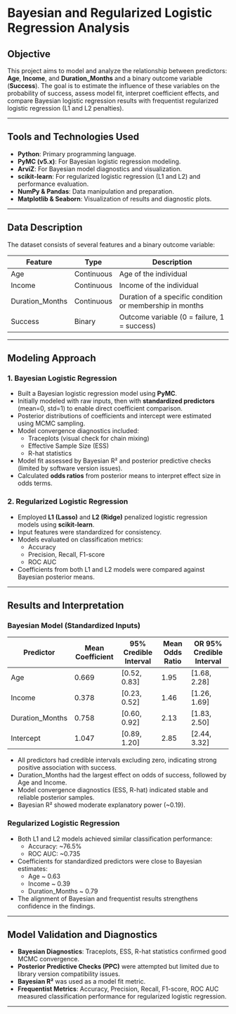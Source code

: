 # Bayesian and Regularized Logistic Regression Analysis

## Objective

This project aims to model and analyze the relationship between predictors: **Age**, **Income**, and **Duration_Months** and a binary outcome variable (**Success**). The goal is to estimate the influence of these variables on the probability of success, assess model fit, interpret coefficient effects, and compare Bayesian logistic regression results with frequentist regularized logistic regression (L1 and L2 penalties). 

---

## Tools and Technologies Used

- **Python**: Primary programming language.
- **PyMC (v5.x)**: For Bayesian logistic regression modeling.
- **ArviZ**: For Bayesian model diagnostics and visualization.
- **scikit-learn**: For regularized logistic regression (L1 and L2) and performance evaluation.
- **NumPy & Pandas**: Data manipulation and preparation.
- **Matplotlib & Seaborn**: Visualization of results and diagnostic plots.

---

## Data Description

The dataset consists of several features and a binary outcome variable:

| Feature          | Type       | Description                      |
|------------------|------------|--------------------------------|
| Age              | Continuous | Age of the individual           |
| Income           | Continuous | Income of the individual        |
| Duration_Months  | Continuous | Duration of a specific condition or membership in months |
| Success          | Binary     | Outcome variable (0 = failure, 1 = success) |

---

## Modeling Approach

### 1. Bayesian Logistic Regression

- Built a Bayesian logistic regression model using **PyMC**.
- Initially modeled with raw inputs, then with **standardized predictors** (mean=0, std=1) to enable direct coefficient comparison.
- Posterior distributions of coefficients and intercept were estimated using MCMC sampling.
- Model convergence diagnostics included:
  - Traceplots (visual check for chain mixing)
  - Effective Sample Size (ESS)
  - R-hat statistics
- Model fit assessed by Bayesian R² and posterior predictive checks (limited by software version issues).
- Calculated **odds ratios** from posterior means to interpret effect size in odds terms.

### 2. Regularized Logistic Regression

- Employed **L1 (Lasso)** and **L2 (Ridge)** penalized logistic regression models using **scikit-learn**.
- Input features were standardized for consistency.
- Models evaluated on classification metrics:  
  - Accuracy  
  - Precision, Recall, F1-score  
  - ROC AUC  
- Coefficients from both L1 and L2 models were compared against Bayesian posterior means.

---

## Results and Interpretation

### Bayesian Model (Standardized Inputs)

| Predictor       | Mean Coefficient | 95% Credible Interval | Mean Odds Ratio | OR 95% Credible Interval  |
|-----------------|------------------|----------------------|-----------------|---------------------------|
| Age             | 0.669            | [0.52, 0.83]         | 1.95            | [1.68, 2.28]              |
| Income          | 0.378            | [0.23, 0.52]         | 1.46            | [1.26, 1.69]              |
| Duration_Months | 0.758            | [0.60, 0.92]         | 2.13            | [1.83, 2.50]              |
| Intercept       | 1.047            | [0.89, 1.20]         | 2.85            | [2.44, 3.32]              |

- All predictors had credible intervals excluding zero, indicating strong positive association with success.
- Duration_Months had the largest effect on odds of success, followed by Age and Income.
- Model convergence diagnostics (ESS, R-hat) indicated stable and reliable posterior samples.
- Bayesian R² showed moderate explanatory power (~0.19).

### Regularized Logistic Regression

- Both L1 and L2 models achieved similar classification performance:
  - Accuracy: ~76.5%
  - ROC AUC: ~0.735
- Coefficients for standardized predictors were close to Bayesian estimates:
  - Age ~ 0.63
  - Income ~ 0.39
  - Duration_Months ~ 0.79
- The alignment of Bayesian and frequentist results strengthens confidence in the findings.

---

## Model Validation and Diagnostics

- **Bayesian Diagnostics**: Traceplots, ESS, R-hat statistics confirmed good MCMC convergence.
- **Posterior Predictive Checks (PPC)** were attempted but limited due to library version compatibility issues.
- **Bayesian R²** was used as a model fit metric.
- **Frequentist Metrics**: Accuracy, Precision, Recall, F1-score, ROC AUC measured classification performance for regularized logistic regression.

---
